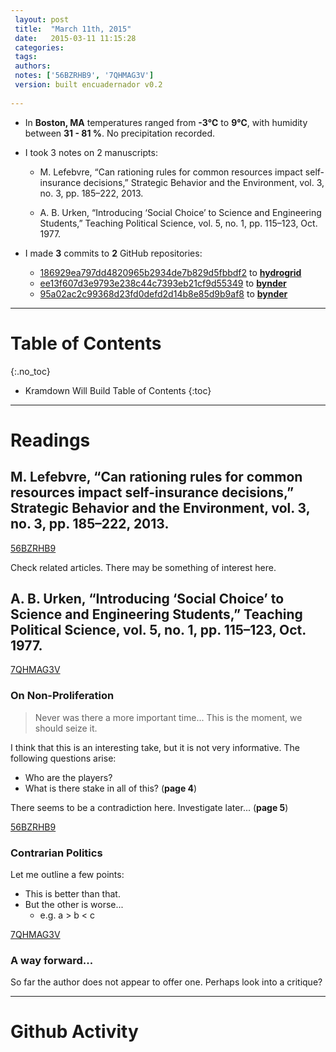 ```yaml
--- 
 layout: post
 title:  "March 11th, 2015" 
 date:   2015-03-11 11:15:28 
 categories: 
 tags:
 authors:
 notes: ['56BZRHB9', '7QHMAG3V'] 
 version: built encuadernador v0.2
 
--- 
```

  
* In __Boston, MA__ temperatures ranged from __-3℃__ to __9℃__, with humidity between __31 - 81 %__. 
No precipitation recorded. 

* I took 3 notes on 2 manuscripts:

    * M. Lefebvre, “Can rationing rules for common resources impact self-insurance decisions,” Strategic Behavior and the Environment, vol. 3, no. 3, pp. 185–222, 2013.

    * A. B. Urken, “Introducing ‘Social Choice’ to Science and Engineering Students,” Teaching Political Science, vol. 5, no. 1, pp. 115–123, Oct. 1977.

* I made __3__ commits to __2__ GitHub repositories:
    * [186929ea797dd4820965b2934de7b829d5fbbdf2](https://github.com/Kevin-M-Smith/hydrogrid/commit/186929ea797dd4820965b2934de7b829d5fbbdf2) to __[hydrogrid](https://github.com/Kevin-M-Smith/hydrogrid)__
    * [ee13f607d3e9793e238c44c7393eb21cf9d55349](https://github.com/Kevin-M-Smith/bynder/commit/ee13f607d3e9793e238c44c7393eb21cf9d55349) to __[bynder](https://github.com/Kevin-M-Smith/bynder)__
    * [95a02ac2c99368d23fd0defd2d14b8e85d9b9af8](https://github.com/Kevin-M-Smith/bynder/commit/95a02ac2c99368d23fd0defd2d14b8e85d9b9af8) to __[bynder](https://github.com/Kevin-M-Smith/bynder)__

<!--details--> 
________________________________________________________________________________________

# Table of Contents
{:.no_toc}

* Kramdown Will Build Table of Contents
{:toc}

________________________________________________________________________________________


# Readings 

## M. Lefebvre, “Can rationing rules for common resources impact self-insurance decisions,” Strategic Behavior and the Environment, vol. 3, no. 3, pp. 185–222, 2013.

<div class="note"><a href="https://www.zotero.org/groups/kevin-m-smith/items/56BZRHB9">56BZRHB9</a></div>

Check related articles. There may be something of interest here. 

## A. B. Urken, “Introducing ‘Social Choice’ to Science and Engineering Students,” Teaching Political Science, vol. 5, no. 1, pp. 115–123, Oct. 1977.

<div class="note"><a href="https://www.zotero.org/groups/kevin-m-smith/items/56BZRHB9">7QHMAG3V</a></div>

### On Non-Proliferation

> Never was there a more important time... This is the moment, we should seize it. 

I think that this is an interesting take, but it is not very informative. The following questions arise: 

* Who are the players?
* What is there stake in all of this? (__page 4__)


There seems to be a contradiction here. Investigate later... (__page 5__)

<div class="note"><a href="https://www.zotero.org/groups/kevin-m-smith/items/56BZRHB9">56BZRHB9</a></div>


### Contrarian Politics

Let me outline a few points:

-   This is better than that.
-   But the other is worse...
    -   e.g. a \> b \< c


<div class="note"><a href="https://www.zotero.org/groups/kevin-m-smith/items/56BZRHB9">7QHMAG3V</a></div>


### A way forward...

So far the author does not appear to offer one. Perhaps look into a critique?


________________________________________________________________________________________

# Github Activity



